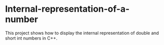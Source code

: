 # Internal-representation-of-a-number
This project shows how to display the internal representation of double and short int numbers in C++.
